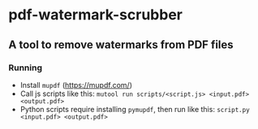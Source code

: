 # pdf-watermark-scrubber

## A tool to remove watermarks from PDF files

### Running

- Install `mupdf` (https://mupdf.com/)
- Call js scripts like this: `mutool run scripts/<script.js> <input.pdf> <output.pdf>`
- Python scripts require installing `pymupdf`, then run like this: `script.py <input.pdf> <output.pdf>`
